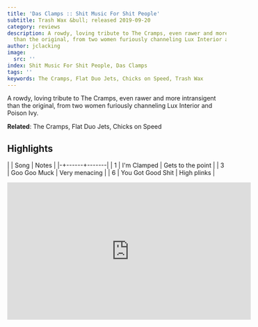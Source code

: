 ```yaml
---
title: 'Das Clamps :: Shit Music For Shit People'
subtitle: Trash Wax &bull; released 2019-09-20
category: reviews
description: A rowdy, loving tribute to The Cramps, even rawer and more intransigent
  than the original, from two women furiously channeling Lux Interior and Poison Ivy.
author: jclacking
image:
  src: ''
index: Shit Music For Shit People, Das Clamps
tags: ''
keywords: The Cramps, Flat Duo Jets, Chicks on Speed, Trash Wax
---
```

A rowdy, loving tribute to The Cramps, even rawer and more intransigent than the original, from two women furiously channeling Lux Interior and Poison Ivy.<!--more-->

**Related**: The Cramps, Flat Duo Jets, Chicks on Speed

## Highlights

| | Song | Notes |
|-+------+-------|
| 1 | I'm Clamped | Gets to the point |
| 3 | Goo Goo Muck | Very menacing |
| 6 | You Got Good Shit | High plinks |

<div class="tlo-detail-video"><iframe width="560" height="315" src="https://www.youtube.com/embed/m-wHQbu_k8g" frameborder="0" allow="autoplay; encrypted-media" allowfullscreen></iframe></div>

